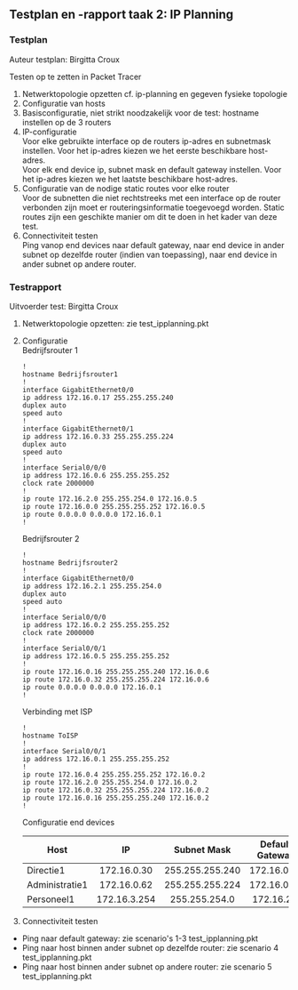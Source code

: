 ## Testplan en -rapport taak 2: IP Planning 

### Testplan

Auteur testplan: Birgitta Croux

Testen op te zetten in Packet Tracer

1. Netwerktopologie opzetten cf. ip-planning en gegeven fysieke topologie
2. Configuratie van hosts
  1. Basisconfiguratie, niet strikt noodzakelijk voor de test: hostname instellen op de 3 routers
  2. IP-configuratie  
     Voor elke gebruikte interface op de routers ip-adres en subnetmask instellen. Voor het ip-adres kiezen we het eerste beschikbare host-adres.  
     Voor elk end device ip, subnet mask en default gateway instellen. Voor het ip-adres kiezen we het laatste beschikbare host-adres.
  3. Configuratie van de nodige static routes voor elke router  
     Voor de subnetten die niet rechtstreeks met een interface op de router verbonden zijn moet er routeringsinformatie toegevoegd worden. Static routes zijn een geschikte manier om dit te doen in het kader van deze test.
3. Connectiviteit testen  
   Ping vanop end devices naar default gateway, naar end device in ander subnet op dezelfde router (indien van toepassing), naar end device in ander subnet op andere router.

### Testrapport

Uitvoerder test: Birgitta Croux

1. Netwerktopologie opzetten: zie test_ipplanning.pkt
2. Configuratie  
   Bedrijfsrouter 1
   ```
   !
   hostname Bedrijfsrouter1
   !
   interface GigabitEthernet0/0
   ip address 172.16.0.17 255.255.255.240
   duplex auto
   speed auto
   !
   interface GigabitEthernet0/1
   ip address 172.16.0.33 255.255.255.224
   duplex auto
   speed auto
   !
   interface Serial0/0/0
   ip address 172.16.0.6 255.255.255.252
   clock rate 2000000
   !
   ip route 172.16.2.0 255.255.254.0 172.16.0.5 
   ip route 172.16.0.0 255.255.255.252 172.16.0.5 
   ip route 0.0.0.0 0.0.0.0 172.16.0.1 
   !
   ```
   
   Bedrijfsrouter 2 
   ```
   !
   hostname Bedrijfsrouter2
   !
   interface GigabitEthernet0/0
   ip address 172.16.2.1 255.255.254.0
   duplex auto
   speed auto
   !
   interface Serial0/0/0
   ip address 172.16.0.2 255.255.255.252
   clock rate 2000000
   !
   interface Serial0/0/1
   ip address 172.16.0.5 255.255.255.252
   !
   ip route 172.16.0.16 255.255.255.240 172.16.0.6 
   ip route 172.16.0.32 255.255.255.224 172.16.0.6 
   ip route 0.0.0.0 0.0.0.0 172.16.0.1 
   !
   ```
   
   Verbinding met ISP
   ```
   !
   hostname ToISP
   !
   interface Serial0/0/1
   ip address 172.16.0.1 255.255.255.252
   !
   ip route 172.16.0.4 255.255.255.252 172.16.0.2 
   ip route 172.16.2.0 255.255.254.0 172.16.0.2 
   ip route 172.16.0.32 255.255.255.224 172.16.0.2 
   ip route 172.16.0.16 255.255.255.240 172.16.0.2 
   !
   ```
   
   Configuratie end devices
   
   | Host           | IP          | Subnet Mask     | Default Gateway |
   | ----           | :--:        | :--:            | :--:            |
   | Directie1      | 172.16.0.30 | 255.255.255.240 | 172.16.0.17     |
   | Administratie1 | 172.16.0.62 | 255.255.255.224 | 172.16.0.33     |
   | Personeel1     | 172.16.3.254| 255.255.254.0   | 172.16.2.1      |
   
3. Connectiviteit testen  
  * Ping naar default gateway: zie scenario's 1-3 test_ipplanning.pkt
  * Ping naar host binnen ander subnet op dezelfde router: zie scenario 4 test_ipplanning.pkt
  * Ping naar host binnen ander subnet op andere router: zie scenario 5 test_ipplanning.pkt
